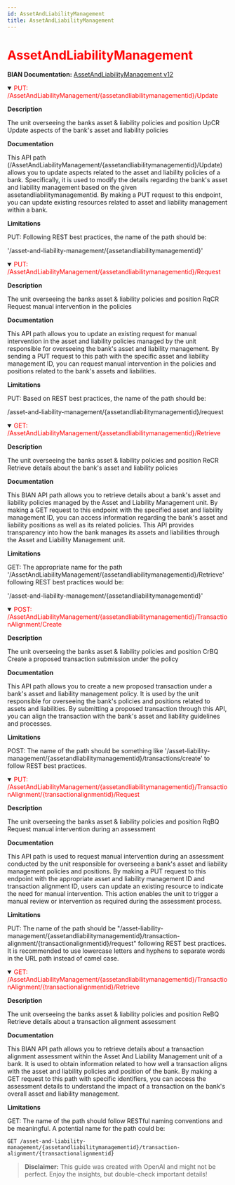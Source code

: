 ```yaml
---
id: AssetAndLiabilityManagement
title: AssetAndLiabilityManagement
---
```


<h1 style='color:red;'>AssetAndLiabilityManagement</h1>

**BIAN Documentation:** [AssetAndLiabilityManagement v12](https://app.swaggerhub.com/apis/BIAN-3/AssetAndLiabilityManagement/12.0.0)

<details open>
  <summary><span style='color:red;'>PUT: /AssetAndLiabilityManagement/{assetandliabilitymanagementid}/Update</span></summary>

  **Description**

  The unit overseeing the  banks asset & liability policies and position UpCR Update aspects of the bank's asset and liability policies

  **Documentation**

  This API path (/AssetAndLiabilityManagement/{assetandliabilitymanagementid}/Update) allows you to update aspects related to the asset and liability policies of a bank. Specifically, it is used to modify the details regarding the bank's asset and liability management based on the given assetandliabilitymanagementid. By making a PUT request to this endpoint, you can update existing resources related to asset and liability management within a bank.

  **Limitations**

  PUT: Following REST best practices, the name of the path should be:

'/asset-and-liability-management/{assetandliabilitymanagementid}'

</details>

<details open>
  <summary><span style='color:red;'>PUT: /AssetAndLiabilityManagement/{assetandliabilitymanagementid}/Request</span></summary>

  **Description**

  The unit overseeing the  banks asset & liability policies and position RqCR Request manual intervention in the policies

  **Documentation**

  This API path allows you to update an existing request for manual intervention in the asset and liability policies managed by the unit responsible for overseeing the bank's asset and liability management. By sending a PUT request to this path with the specific asset and liability management ID, you can request manual intervention in the policies and positions related to the bank's assets and liabilities.

  **Limitations**

  PUT: Based on REST best practices, the name of the path should be:

/asset-and-liability-management/{assetandliabilitymanagementid}/request

</details>

<details open>
  <summary><span style='color:red;'>GET: /AssetAndLiabilityManagement/{assetandliabilitymanagementid}/Retrieve</span></summary>

  **Description**

  The unit overseeing the  banks asset & liability policies and position ReCR Retrieve details about the bank's asset and liability policies

  **Documentation**

  This BIAN API path allows you to retrieve details about a bank's asset and liability policies managed by the Asset and Liability Management unit. By making a GET request to this endpoint with the specified asset and liability management ID, you can access information regarding the bank's asset and liability positions as well as its related policies. This API provides transparency into how the bank manages its assets and liabilities through the Asset and Liability Management unit.

  **Limitations**

  GET: The appropriate name for the path '/AssetAndLiabilityManagement/{assetandliabilitymanagementid}/Retrieve' following REST best practices would be:

'/asset-and-liability-management/{assetandliabilitymanagementid}'

</details>

<details open>
  <summary><span style='color:red;'>POST: /AssetAndLiabilityManagement/{assetandliabilitymanagementid}/TransactionAlignment/Create</span></summary>

  **Description**

  The unit overseeing the  banks asset & liability policies and position CrBQ Create a proposed transaction submission under the policy

  **Documentation**

  This API path allows you to create a new proposed transaction under a bank's asset and liability management policy. It is used by the unit responsible for overseeing the bank's policies and positions related to assets and liabilities. By submitting a proposed transaction through this API, you can align the transaction with the bank's asset and liability guidelines and processes.

  **Limitations**

  POST: The name of the path should be something like '/asset-liability-management/{assetandliabilitymanagementid}/transactions/create' to follow REST best practices.

</details>

<details open>
  <summary><span style='color:red;'>PUT: /AssetAndLiabilityManagement/{assetandliabilitymanagementid}/TransactionAlignment/{transactionalignmentid}/Request</span></summary>

  **Description**

  The unit overseeing the  banks asset & liability policies and position RqBQ Request manual intervention during an assessment

  **Documentation**

  This API path is used to request manual intervention during an assessment conducted by the unit responsible for overseeing a bank's asset and liability management policies and positions. By making a PUT request to this endpoint with the appropriate asset and liability management ID and transaction alignment ID, users can update an existing resource to indicate the need for manual intervention. This action enables the unit to trigger a manual review or intervention as required during the assessment process.

  **Limitations**

  PUT: The name of the path should be "/asset-liability-management/{assetandliabilitymanagementid}/transaction-alignment/{transactionalignmentid}/request" following REST best practices. It is recommended to use lowercase letters and hyphens to separate words in the URL path instead of camel case.

</details>

<details open>
  <summary><span style='color:red;'>GET: /AssetAndLiabilityManagement/{assetandliabilitymanagementid}/TransactionAlignment/{transactionalignmentid}/Retrieve</span></summary>

  **Description**

  The unit overseeing the  banks asset & liability policies and position ReBQ Retrieve details about a transaction alignment assessment

  **Documentation**

  This BIAN API path allows you to retrieve details about a transaction alignment assessment within the Asset And Liability Management unit of a bank. It is used to obtain information related to how well a transaction aligns with the asset and liability policies and position of the bank. By making a GET request to this path with specific identifiers, you can access the assessment details to understand the impact of a transaction on the bank's overall asset and liability management.

  **Limitations**

  GET: The name of the path should follow RESTful naming conventions and be meaningful. A potential name for the path could be:

```
GET /asset-and-liability-management/{assetandliabilitymanagementid}/transaction-alignment/{transactionalignmentid}
```

</details>

> **Disclaimer:** This guide was created with OpenAI and might not be perfect. Enjoy the insights, but double-check important details!
